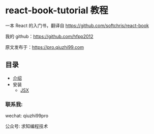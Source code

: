 # react-book-tutorial 教程

一本 React 的入门书，翻译自 https://github.com/softchris/react-book

我的 github：https://github.com/hfpp2012

原文发布于：https://pro.qiuzhi99.com

## 目录

- [介绍](README.md)
- 安装
  - [JSX](chapters/1-basics/jsx.zh-CN.md)

### 联系我:

wechat: qiuzhi99pro

公众号: 求知编程技术

